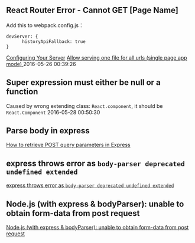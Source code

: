 ## React Router Error - Cannot GET [Page Name]
Add this to webpack.config.js：
```
devServer: {
      historyApiFallback: true
}
```
[Configuring Your Server](https://github.com/reactjs/react-router/blob/v1.0.3/docs/guides/basics/Histories.md#configuring-your-server)
[Allow serving one file for all urls (single page app mode) ](https://github.com/BrowserSync/browser-sync/issues/204)
2016-05-26 00:39:26

## Super expression must either be null or a function
Caused by wrong extending class: `React.component`, it should be `React.Component`
2016-05-28 00:50:30

## Parse body in express
[How to retrieve POST query parameters in Express](http://stackoverflow.com/questions/5710358/how-to-retrieve-post-query-parameters-in-express)

## express throws error as `body-parser deprecated undefined extended`
[express throws error as `body-parser deprecated undefined extended`](http://stackoverflow.com/questions/25471856/express-throws-error-as-body-parser-deprecated-undefined-extended)

## Node.js (with express & bodyParser): unable to obtain form-data from post request
[Node.js (with express & bodyParser): unable to obtain form-data from post request](http://stackoverflow.com/questions/26347394/node-js-with-express-bodyparser-unable-to-obtain-form-data-from-post-reques)